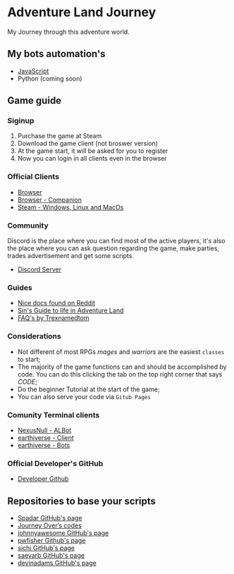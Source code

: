 # Adventure Land Journey

My Journey through this adventure world.

## My bots automation's

- [JavaScript](https://github.com/dmenezesgabriel/adventure-land-cli-js)
- Python (coming soon)

## Game guide

### Siginup

1. Purchase the game at Steam
2. Download the game client (not broswer version)
3. At the game start, it will be asked for you to register
4. Now you can login in all clients even in the browser

### Official Clients

- [Browser](https://adventure.land/)
- [Browser - Companion](https://adventure.land/comm)
- [Steam - Windows, Linux and MacOs]()

### Community

Discord is the place where you can find most of the active players, it's also the place where you can ask question regarding the game, make parties, trades advertisement and get some scripts.

- [Discord Server](https://discord.gg/5Erz7XA)

### Guides

- [Nice docs found on Reddit](https://docs.google.com/document/d/18xG9NaO1mm7cSx7wMIQEtrkGzFHo6WrEE_TZcbeAFnA/edit)
- [Sin's Guide to life in Adventure Land](https://steamcommunity.com/sharedfiles/filedetails/?id=1636142608)
- [FAQ's by Trexnamedtom](https://steamcommunity.com/sharedfiles/filedetails/?id=1640326394)

### Considerations

- Not different of most RPGs _mages_ and _warriors_ are the easiest `classes` to start;
- The majority of the game functions can and should be accomplished by code. You can do this clicking the tab on the top right corner that says _CODE_;
- Do the beginner Tutorial at the start of the game;
- You can also serve your code via `Gitub Pages`

### Comunity Terminal clients

- [NexusNull - ALBot](https://github.com/NexusNull/ALBot/tree/master/)
- [earthiverse - Client](https://github.com/earthiverse/ALClient/)
- [earthiverse - Bots](https://github.com/earthiverse/adventureland-bots/tree/cli)

### Official Developer's GitHub

- [Developer Github](https://github.com/kaansoral/adventureland)

## Repositories to base your scripts

- [Spadar GitHub's page](https://github.com/Spadar/AdventureLand)
- [Journey Over’s codes](https://github.com/JourneyOver/Adventure_Land_Codes)
- [johnnyawesome GitHub's page](https://github.com/johnnyawesome/Adventure.Land/)
- [pwfisher Github's page](https://github.com/pwfisher/adventureland)
- [sichi GitHub's page](https://github.com/Sichii/AdventureLand-Bot)
- [saevarb GitHub's page](https://github.com/saevarb/adventureland-typescript-starter)
- [devinadams GitHub's page](https://github.com/devinadams/adventureland)
